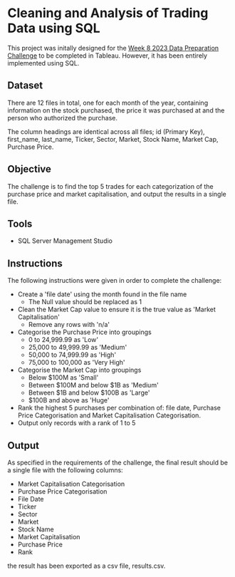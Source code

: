 # Cleaning and Analysis of Trading Data using SQL 
This project was initally designed for the [Week 8 2023 Data Preparation Challenge](https://www.preppindata.com/challenges) to be completed in Tableau. However, it has been entirely implemented using SQL.
## Dataset
There are 12 files in total, one for each month of the year, containing information on the stock purchased, the price it was purchased at and the person who authorized the purchase.

The column headings are identical across all files; id (Primary Key), first_name, last_name, Ticker, Sector, Market, Stock Name, Market Cap, Purchase Price.

## Objective
The challenge is to find the top 5 trades for each categorization of the purchase price and market capitalisation, and output the results in a single file.

## Tools
- SQL Server Management Studio

## Instructions
The following instructions were given in order to complete the challenge:
- Create a 'file date' using the month found in the file name
  - The Null value should be replaced as 1
- Clean the Market Cap value to ensure it is the true value as 'Market Capitalisation'
	- Remove any rows with 'n/a'
- Categorise the Purchase Price into groupings
  - 0 to 24,999.99 as 'Low'
  - 25,000 to 49,999.99 as 'Medium'
  - 50,000 to 74,999.99 as 'High'
  - 75,000 to 100,000 as 'Very High'
- Categorise the Market Cap into groupings
  - Below $100M as 'Small'
  - Between $100M and below $1B as 'Medium'
  - Between $1B and below $100B as 'Large' 
  - $100B and above as 'Huge'
- Rank the highest 5 purchases per combination of: file date, Purchase Price Categorisation and Market Capitalisation Categorisation.
- Output only records with a rank of 1 to 5

## Output
As specified in the requirements of the challenge, the final result should be a single file with the following columns: 
- Market Capitalisation Categorisation
- Purchase Price Categorisation
- File Date
- Ticker
- Sector
- Market
- Stock Name
- Market Capitalisation
- Purchase Price
- Rank

the result has been exported as a csv file, results.csv.
